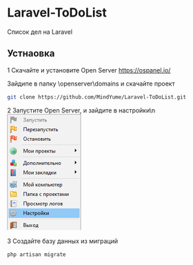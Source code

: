 # Laravel-ToDoList
Список дел на Laravel

## Устнаовка
1 Скачайте и установите Open Server
https://ospanel.io/

Зайдипе в папку \openserver\domains и скачайте проект
```bash
git clone https://github.com/MindYume/Laravel-ToDoList.git
```
2 Запустите Open Server, и зайдите в настройки\n
![](images/settings.png)

3 Создайте базу данных из миграций
```bash 
php artisan migrate
```
